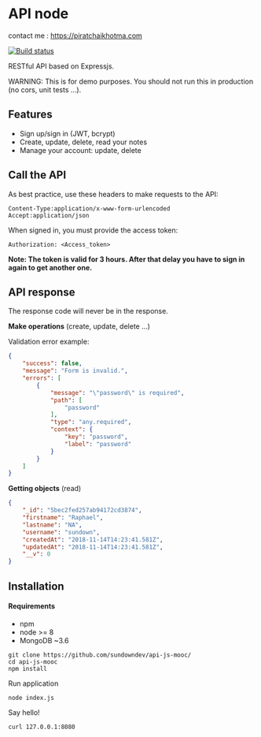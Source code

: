 # API node

contact me : https://piratchaikhotma.com

<a href="https://piratchaikhotma.com">
 <img src="https://icons.iconarchive.com/icons/paomedia/small-n-flat/32/file-code-icon.png" alt="Build status">
 </a>

RESTful API based on Expressjs.

WARNING: This is for demo purposes. You should not run this in production (no cors, unit tests ...).

## Features

- Sign up/sign in (JWT, bcrypt)
- Create, update, delete, read your notes
- Manage your account: update, delete

## Call the API

As best practice, use these headers to make requests to the API:

```
Content-Type:application/x-www-form-urlencoded
Accept:application/json
```

When signed in, you must provide the access token:

```
Authorization: <Access_token>
```

**Note: The token is valid for 3 hours. After that delay you have to sign in again to get another one.**

## API response

The response code will never be in the response.

**Make operations** (create, update, delete ...)

Validation error example:

```json
{
    "success": false,
    "message": "Form is invalid.",
    "errors": [
        {
            "message": "\"password\" is required",
            "path": [
                "password"
            ],
            "type": "any.required",
            "context": {
                "key": "password",
                "label": "password"
            }
        }
    ]
}
```

**Getting objects** (read)

```json
{
    "_id": "5bec2fed257ab94172cd3874",
    "firstname": "Raphael",
    "lastname": "NA",
    "username": "sundown",
    "createdAt": "2018-11-14T14:23:41.581Z",
    "updatedAt": "2018-11-14T14:23:41.581Z",
    "__v": 0
}
```

## Installation

#### Requirements

- npm
- node >= 8
- MongoDB ~3.6

```
git clone https://github.com/sundowndev/api-js-mooc/
cd api-js-mooc
npm install
```

Run application

```
node index.js
```

Say hello!

```
curl 127.0.0.1:8080
```
